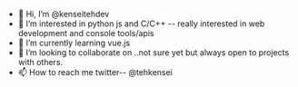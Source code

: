 - 👋 Hi, I’m @kenseitehdev
- 👀 I’m interested in python js and C/C++ -- really interested in web development and console tools/apis
- 🌱 I’m currently learning vue.js
- 💞️ I’m looking to collaborate on ..not sure yet but always open to projects with others.
- 📫 How to reach me twitter-- @tehkensei

<!---
kenseitehdev/kenseitehdev is a ✨ special ✨ repository because its `README.md` (this file) appears on your GitHub profile.
You can click the Preview link to take a look at your changes.
--->
